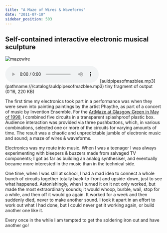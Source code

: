 ```yaml
---
title: "A Maze of Wires & Waveforms"
date: "2011-07-10"
sidebar_position: 503
---
```


## Self-contained interactive electronic musical sculpture

![](/img/mazewire.png "mazewire")


<audio controls>
  <source src="/catalog/auldpipesofmazblee.mp3"/>
</audio>
[auldpipesofmazblee.mp3](pathname:///catalog/auldpipesofmazblee.mp3) tiny fragment of output (0'16, 220 KB)

The first time my electronics took part in a performance was when they were sewn into painting paintings by the artist Phaythe, as part of a concert of music by Invention Ensemble. For the [ArtMaze at Glasgow Green in May of 1998](artmaze), I combined five circuits in a transparent splashproof plastic box. Audience interaction was provided via three pushbuttons, which, in various combinations, selected one or more of the circuits for varying amounts of time. The result was a chaotic and unpredictable jumble of electronic music and sound; a maze of wires & waveforms.

Electronics was my route into music. When I was a teenager I was always experimenting with bleepers & buzzers made from salvaged TV components; I got as far as building an analog synthesiser, and eventually became more interested in the music than in the technical side.

One time, when I was still at school, I had a mad idea to connect a whole bunch of circuits together totally back-to-front and upside-down, just to see what happened. Astonishingly, when I turned it on it not only worked, but made the most extraordinary sounds; it would whoop, burble, wail, stop for a while, and then off it would go again. It worked for a week and then suddenly died, never to make another sound. I took it apart in an effort to work out what I had done, but I could never get it working again, or build another one like it.

Every once in the while I am tempted to get the soldering iron out and have another go!

